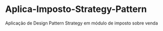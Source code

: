 # Aplica-Imposto-Strategy-Pattern
Aplicação de Design Pattern Strategy em módulo de imposto sobre venda
